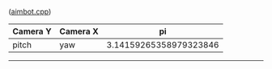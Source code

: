 ([aimbot.cpp](https://github.com/sickshark2007/game-hacking/blob/main/aimbot.cpp))<br>

| Camera Y  | Camera X | pi                     |
| --------- | ------   | ------                 |
| pitch     | yaw      | 3.14159265358979323846 |
__________________________________________________
